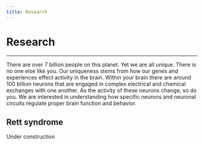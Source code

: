 ```yaml
---
title: Research
---
```


# Research
- - -

There are over 7 billion people on this planet. Yet we are all unique. There is no one else like you. Our uniqueness stems from how our genes and experiences effect activity in the brain. Within your brain there are around 100 billion neurons that are engaged in complex electrical and chemical exchanges with one another. As the activity of these neurons change, so do you. We are interested in understanding how specific neurons and neuronal circuits regulate proper brain function and behavior.

## Rett syndrome
Under construction

